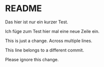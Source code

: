 # README

Das hier ist nur ein kurzer Test.


Ich füge zum Test hier mal eine neue Zeile ein.


This is just a change.
Across multiple lines.


This line belongs to a different commit.

Please ignore this change.
